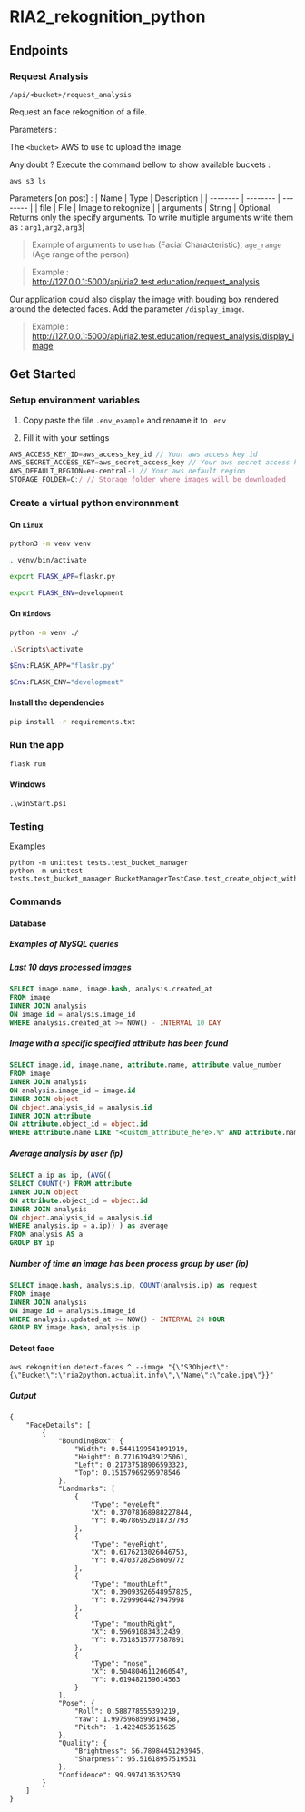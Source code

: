 # RIA2_rekognition_python

## Endpoints

### Request Analysis
```
/api/<bucket>/request_analysis
```

Request an face rekognition of a file. 

Parameters :

The ``<bucket>`` AWS to use to upload the image.

Any doubt ? Execute the command bellow to show available buckets :
```
aws s3 ls
```

Parameters [on post] :
| Name | Type | Description |
| -------- | -------- | -------- |
| file     | File     | Image to rekognize     |
| arguments     | String     | Optional, Returns only the specify arguments. To write multiple arguments write them as : `arg1,arg2,arg3`|

>Example of arguments to use
> `has` (Facial Characteristic), `age_range` (Age range of the person)

>Example :
>http://127.0.0.1:5000/api/ria2.test.education/request_analysis

Our application could also display the image with bouding box rendered around the detected faces. Add the parameter `/display_image`.  

>Example :
>http://127.0.0.1:5000/api/ria2.test.education/request_analysis/display_image

## Get Started

### Setup environment variables

1. Copy paste the file `.env_example` and rename it to `.env`

2. Fill it with your settings

```js
AWS_ACCESS_KEY_ID=aws_access_key_id // Your aws access key id
AWS_SECRET_ACCESS_KEY=aws_secret_access_key // Your aws secret access key
AWS_DEFAULT_REGION=eu-central-1 // Your aws default region
STORAGE_FOLDER=C:/ // Storage folder where images will be downloaded
```

### Create a virtual python environnment

#### On `Linux`

```sh
python3 -m venv venv

. venv/bin/activate

export FLASK_APP=flaskr.py

export FLASK_ENV=development
```

#### On `Windows`

```sh
python -m venv ./

.\Scripts\activate

$Env:FLASK_APP="flaskr.py"

$Env:FLASK_ENV="development"
```

#### Install the dependencies

```sh
pip install -r requirements.txt
```

### Run the app

```sh
flask run
```

#### Windows

```
.\winStart.ps1
```

### Testing

Examples

```
python -m unittest tests.test_bucket_manager
python -m unittest tests.test_bucket_manager.BucketManagerTestCase.test_create_object_with_object_not_existing_success
```

### Commands

#### Database

##### Examples of MySQL queries

##### Last 10 days processed images
```sql
SELECT image.name, image.hash, analysis.created_at 
FROM image 
INNER JOIN analysis 
ON image.id = analysis.image_id 
WHERE analysis.created_at >= NOW() - INTERVAL 10 DAY
```

##### Image with a specific specified attribute has been found
```sql
SELECT image.id, image.name, attribute.name, attribute.value_number
FROM image 
INNER JOIN analysis 
ON analysis.image_id = image.id
INNER JOIN object
ON object.analysis_id = analysis.id
INNER JOIN attribute
ON attribute.object_id = object.id
WHERE attribute.name LIKE "<custom_attribute_here>.%" AND attribute.name LIKE "%.Confidence"
```

##### Average analysis by user (ip)
```sql
SELECT a.ip as ip, (AVG((
SELECT COUNT(*) FROM attribute 
INNER JOIN object 
ON attribute.object_id = object.id 
INNER JOIN analysis 
ON object.analysis_id = analysis.id 
WHERE analysis.ip = a.ip)) ) as average
FROM analysis AS a
GROUP BY ip
```

##### Number of time an image has been process group by user (ip)
```sql
SELECT image.hash, analysis.ip, COUNT(analysis.ip) as request
FROM image 
INNER JOIN analysis 
ON image.id = analysis.image_id 
WHERE analysis.updated_at >= NOW() - INTERVAL 24 HOUR
GROUP BY image.hash, analysis.ip
```

#### Detect face

```
aws rekognition detect-faces ^ --image "{\"S3Object\":{\"Bucket\":\"ria2python.actualit.info\",\"Name\":\"cake.jpg\"}}"
```

##### Output

```
{                                                                                     
    "FaceDetails": [                                                                  
        {                                                                             
            "BoundingBox": {                                                          
                "Width": 0.5441199541091919,                                          
                "Height": 0.771619439125061,                                          
                "Left": 0.21737518906593323,                                          
                "Top": 0.15157969295978546                                            
            },                                                                        
            "Landmarks": [                                                            
                {                                                                     
                    "Type": "eyeLeft",                                                
                    "X": 0.37078168988227844,                                         
                    "Y": 0.46786952018737793                                          
                },                                                                    
                {                                                                     
                    "Type": "eyeRight",                                               
                    "X": 0.6176213026046753,                                          
                    "Y": 0.4703728258609772                                           
                },                                                                    
                {                                                                     
                    "Type": "mouthLeft",                                              
                    "X": 0.39093926548957825,                                         
                    "Y": 0.7299964427947998                                           
                },                                                                    
                {                                                                     
                    "Type": "mouthRight",                                             
                    "X": 0.596910834312439,                                           
                    "Y": 0.7318515777587891                                           
                },                                                                    
                {                                                                     
                    "Type": "nose",                                                   
                    "X": 0.5048046112060547,                                          
                    "Y": 0.619482159614563                                            
                }                                                                     
            ],                                                                        
            "Pose": {                                                                 
                "Roll": 0.588778555393219,                                            
                "Yaw": 1.9975968599319458,                                            
                "Pitch": -1.4224853515625                                             
            },                                                                        
            "Quality": {                                                              
                "Brightness": 56.78984451293945,                                      
                "Sharpness": 95.51618957519531                                        
            },                                                                        
            "Confidence": 99.9974136352539                                            
        }                                                                             
    ]                                                                                 
}                                                                                     
```
